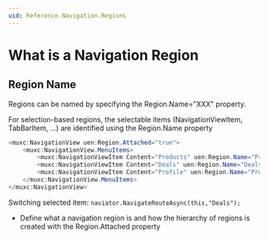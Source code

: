 ```yaml
---
uid: Reference.Navigation.Regions
---
```

# What is a Navigation Region

## Region Name

Regions can be named by specifying the Region.Name="XXX" property.

For selection-based regions, the selectable items (NavigationViewItem, TabBarItem, …) are identified using the Region.Name property

```csharp
<muxc:NavigationView uen:Region.Attached="true">
	<muxc:NavigationView.MenuItems>
		<muxc:NavigationViewItem Content="Products" uen:Region.Name="Products" />
		<muxc:NavigationViewItem Content="Deals" uen:Region.Name="Deals" />
		<muxc:NavigationViewItem Content="Profile" uen:Region.Name="Profile" />
	</muxc:NavigationView.MenuItems>
</muxc:NavigationView>
```

Switching selected item:
	`naviator.NavigateRouteAsync(this,"Deals");`

- Define what a navigation region is and how the hierarchy of regions is created with the Region.Attached property
